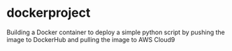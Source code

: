 # dockerproject
Building a Docker container to deploy a simple python script by pushing the image to DockerHub and pulling the image to AWS Cloud9
